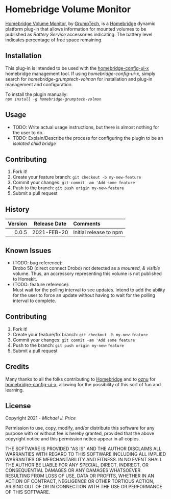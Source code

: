 # Homebridge Volume Monitor

[Homebridge Volume Monitor](https://github.com/pricemi115/homebridge-grumptech-volmon), by [GrumpTech](https://github.com/pricemi115/), is a [Homebridge](https://homebridge.io) dynamic platform plug-in that allows information for mounted volumes to be published as _Battery Service_ accessories indicating. The battery level indicates percentage of free space remaining.

## Installation

This plug-in is intended to be used with the [homebridge-config-ui-x](https://www.npmjs.com/package/homebridge-config-ui-x) homebridge management tool. If using _homebridge-config-ui-x_, simply search for _homebridge-grumptech-volmon_ for installation and plug-in management and configuration.

To install the plugin manually:
<br>_`npm install -g homebridge-grumptech-volmon`_

## Usage

- TODO: Write actual usage instructions, but there is almost nothing for the user to do.
- TODO: Explain/Describe the process for configuring the plugin to be an _isolated child bridge_

## Contributing

1. Fork it!
2. Create your feature branch: `git checkout -b my-new-feature`
3. Commit your changes: `git commit -am 'Add some feature'`
4. Push to the branch: `git push origin my-new-feature`
5. Submit a pull request

## History

Version | Release Date | Comments
------: | :----------: | :-------
0.0.5   | 2021-FEB-20 | Initial release to npm

## Known Issues
* (TODO: bug reference):
<br>Drobo 5D (direct connect Drobo) not detected as a _mounted, & visible_ volume. Thus, an accressory representing this volume is not published to Homekit.
* (TODO: feature reference):
<br>Must wait for the polling interval to see updates. Intend to add the ability for the user to force an update without having to wait for the polling interval to complete.

## Contributing

1. Fork it!
2. Create your feature/fix branch: `git checkout -b my-new-feature`
3. Commit your changes: `git commit -am 'Add some feature'`
4. Push to the branch: `git push origin my-new-feature`
5. Submit a pull request

## Credits

Many thanks to all the folks contributing to [Homebridge](https://homebridge.io) and to [oznu](https://github.com/oznu) for [homebridge-config-ui-x](https://www.npmjs.com/package/homebridge-config-ui-x), allowing for the possibility of this sort of fun and learning.

## License

Copyright 2021 - _Michael J. Price_

Permission to use, copy, modify, and/or distribute this software for any purpose with or without fee is hereby granted, provided that the above copyright notice and this permission notice appear in all copies.

THE SOFTWARE IS PROVIDED "AS IS" AND THE AUTHOR DISCLAIMS ALL WARRANTIES WITH REGARD TO THIS SOFTWARE INCLUDING ALL IMPLIED WARRANTIES OF MERCHANTABILITY AND FITNESS. IN NO EVENT SHALL THE AUTHOR BE LIABLE FOR ANY SPECIAL, DIRECT, INDIRECT, OR CONSEQUENTIAL DAMAGES OR ANY DAMAGES WHATSOEVER RESULTING FROM LOSS OF USE, DATA OR PROFITS, WHETHER IN AN ACTION OF CONTRACT, NEGLIGENCE OR OTHER TORTIOUS ACTION, ARISING OUT OF OR IN CONNECTION WITH THE USE OR PERFORMANCE OF THIS SOFTWARE.